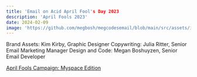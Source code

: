 ```yaml
---
title: 'Email on Acid April Fool's Day 2023
description: 'April Fools 2023'
date: 2024-02-09
image: 'https://github.com/megbosh/megcodesemail/blob/main/src/assets/images/email-camp-2023.jpg?raw=true'
---
```


Brand Assets: Kim Kirby, Graphic Designer
Copywriting: Julia Ritter, Senior Email Marketing Manager
Design and Code: Megan Boshuyzen, Senior Email Developer

[April Fools Campaign: Myspace Edition](https://parcel.io/e/d131e41c-5f4e-44c3-808c-8e1213717f55?layout=preview)